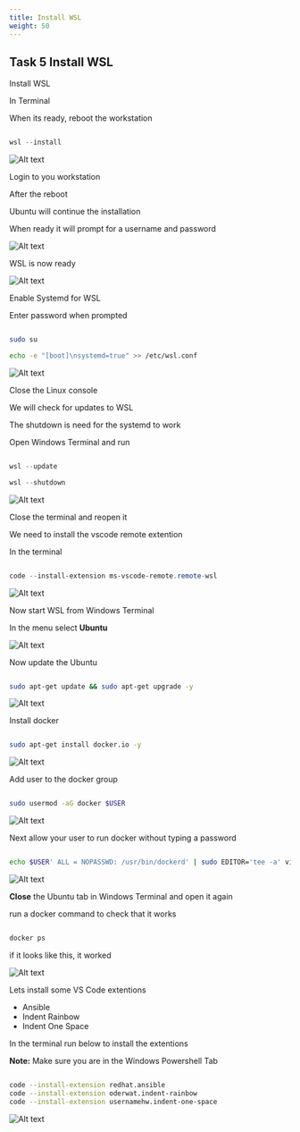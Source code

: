 ```yaml
---
title: Install WSL
weight: 50
---
```


## Task 5 Install WSL

Install WSL

In Terminal

When its ready, reboot the workstation

```powershell

wsl --install

```

![Alt text](images/01_install_wsl.png?raw=true "install wsl")

Login to you workstation

After the reboot

Ubuntu will continue the installation

When ready it will prompt for a username and password

![Alt text](images/02_install_wsl_add_user.png?raw=true "install wsl add user")

WSL is now ready

![Alt text](images/03_wsl_ready.png?raw=true "wsl ready")

Enable Systemd for WSL

Enter password when prompted

```bash

sudo su

echo -e "[boot]\nsystemd=true" >> /etc/wsl.conf

```

![Alt text](images/04_wsl_systemd.png?raw=true "wsl set systemd")

Close the Linux console

We will check for updates to WSL

The shutdown is need for the systemd to work

Open Windows Terminal and run

```powershell

wsl --update

wsl --shutdown

```

![Alt text](images/04_wsl_update.png?raw=true "wsl update")

Close the terminal and reopen it

We need to install the vscode remote extention

In the terminal

```powershell

code --install-extension ms-vscode-remote.remote-wsl

```

![Alt text](images/05_code_remote_ext.png?raw=true "code extention")

Now start WSL from Windows Terminal

In the menu select __Ubuntu__

![Alt text](images/06_start_ubuntu.png?raw=true "start ubuntu")

Now update the Ubuntu

```bash

sudo apt-get update && sudo apt-get upgrade -y

```

![Alt text](images/07_update_ubuntu.png?raw=true "update ubuntu")

Install docker

```bash

sudo apt-get install docker.io -y

```

![Alt text](images/08_install_docker.png?raw=true "install docker")

Add user to the docker group

```bash

sudo usermod -aG docker $USER

```

![Alt text](images/10_groupadd.png?raw=true "groupadd")

Next allow your user to run docker without typing a password

```bash

echo $USER' ALL = NOPASSWD: /usr/bin/dockerd' | sudo EDITOR='tee -a' visudo

```

![Alt text](images/11_visudo.png?raw=true "visudo")

__Close__ the Ubuntu tab in Windows Terminal and open it again

run a docker command to check that it works

```bash

docker ps

```

if it looks like this, it worked

![Alt text](images/12_docker_ps.png?raw=true "docker ps")

Lets install some VS Code extentions

- Ansible
- Indent Rainbow
- Indent One Space

In the terminal run below to install the extentions

__Note:__ Make sure you are in the Windows Powershell Tab

```bash

code --install-extension redhat.ansible
code --install-extension oderwat.indent-rainbow
code --install-extension usernamehw.indent-one-space

```

![Alt text](images/13_install_code_extentions.png?raw=true "Install code extentions")

